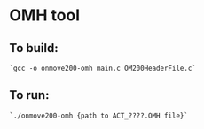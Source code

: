 # OMH tool
## To build:
	`gcc -o onmove200-omh main.c OM200HeaderFile.c`
## To run:
	`./onmove200-omh {path to ACT_????.OMH file}`


